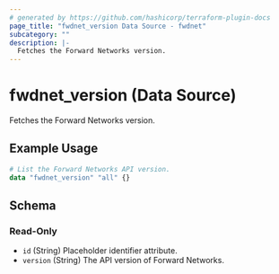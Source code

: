 ```yaml
---
# generated by https://github.com/hashicorp/terraform-plugin-docs
page_title: "fwdnet_version Data Source - fwdnet"
subcategory: ""
description: |-
  Fetches the Forward Networks version.
---
```


# fwdnet_version (Data Source)

Fetches the Forward Networks version.

## Example Usage

```terraform
# List the Forward Networks API version.
data "fwdnet_version" "all" {}
```

<!-- schema generated by tfplugindocs -->
## Schema

### Read-Only

- `id` (String) Placeholder identifier attribute.
- `version` (String) The API version of Forward Networks.


